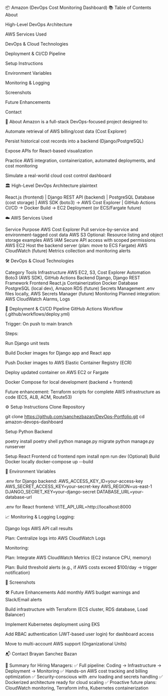 📦 Amazon (DevOps Cost Monitoring Dashboard)
📚 Table of Contents
About

High-Level DevOps Architecture

AWS Services Used

DevOps & Cloud Technologies

Deployment & CI/CD Pipeline

Setup Instructions

Environment Variables

Monitoring & Logging

Screenshots

Future Enhancements

Contact

🧠 About
Amazon is a full-stack DevOps-focused project designed to:

Automate retrieval of AWS billing/cost data (Cost Explorer)

Persist historical cost records into a backend (Django/PostgreSQL)

Expose APIs for React-based visualization

Practice AWS integration, containerization, automated deployments, and cost monitoring

Simulate a real-world cloud cost control dashboard

🏛️ High-Level DevOps Architecture
plaintext

React.js (frontend)
    |
Django REST API (backend)
    |
PostgreSQL Database (cost storage)
    |
AWS SDK (boto3) -> AWS Cost Explorer
    |
GitHub Actions CI/CD -> Docker Build -> EC2 Deployment (or ECS/Fargate future)

☁️ AWS Services Used

Service	Purpose
AWS Cost Explorer	Pull service-by-service and environment-tagged cost data
AWS S3	Optional: Resource listing and object storage examples
AWS IAM	Secure API access with scoped permissions
AWS EC2	Host the backend server (plan: move to ECS Fargate)
AWS CloudWatch (future)	Metrics collection and monitoring alerts

🛠️ DevOps & Cloud Technologies

Category	Tools
Infrastructure	AWS EC2, S3, Cost Explorer
Automation	Boto3 (AWS SDK), GitHub Actions
Backend	Django, Django REST Framework
Frontend	React.js
Containerization	Docker
Database	PostgreSQL (local dev), Amazon RDS (future)
Secrets Management	.env files locally, AWS Secrets Manager (future)
Monitoring	Planned integration: AWS CloudWatch Alarms, Logs

🚀 Deployment & CI/CD Pipeline
GitHub Actions Workflow (.github/workflows/deploy.yml)

Trigger: On push to main branch

Steps:

Run Django unit tests

Build Docker images for Django app and React app

Push Docker images to AWS Elastic Container Registry (ECR)

Deploy updated container on AWS EC2 or Fargate

Docker Compose for local development (backend + frontend)

Future enhancement: Terraform scripts for complete AWS infrastructure as code (ECS, ALB, ACM, Route53)

⚙️ Setup Instructions
Clone Repository


git clone https://github.com/sanchezbazan/DevOps-Portfolio.git
cd amazon-devops-dashboard

Setup Python Backend

poetry install
poetry shell
python manage.py migrate
python manage.py runserver

Setup React Frontend
cd frontend
npm install
npm run dev
(Optional) Build Docker locally
docker-compose up --build

🔑 Environment Variables

.env for Django backend:
AWS_ACCESS_KEY_ID=your-access-key
AWS_SECRET_ACCESS_KEY=your-secret-key
AWS_REGION=us-east-1
DJANGO_SECRET_KEY=your-django-secret
DATABASE_URL=your-database-url

.env for React frontend:
VITE_API_URL=http://localhost:8000

📈 Monitoring & Logging
Logging:

Django logs AWS API call results

Plan: Centralize logs into AWS CloudWatch Logs

Monitoring:

Plan: Integrate AWS CloudWatch Metrics (EC2 instance CPU, memory)

Plan: Build threshold alerts (e.g., if AWS costs exceed $100/day → trigger notification)

📸 Screenshots


🛠️ Future Enhancements
Add monthly AWS budget warnings and Slack/Email alerts

Build infrastructure with Terraform (ECS cluster, RDS database, Load Balancer)

Implement Kubernetes deployment using EKS

Add RBAC authentication (JWT-based user login) for dashboard access

Move to multi-account AWS support (Organizational Units)

📬 Contact
Brayan Sanchez Bazan



🧠 Summary for Hiring Managers:
✅ Full pipeline: Coding → Infrastructure → Deployment → Monitoring
✅ Hands-on AWS cost tracking and billing optimization
✅ Security-conscious with .env loading and secrets handling
✅ Dockerized architecture ready for cloud scaling
✅ Proactive future plans: CloudWatch monitoring, Terraform infra, Kubernetes containerization